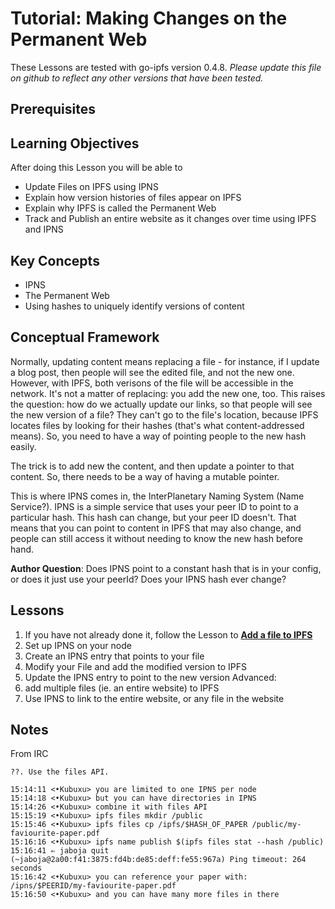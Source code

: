# Tutorial: Making Changes on the Permanent Web

These Lessons are tested with go-ipfs version 0.4.8. _Please update this file on github to reflect any other versions that have been tested._

## Prerequisites

## Learning Objectives
After doing this Lesson you will be able to
* Update Files on IPFS using IPNS
* Explain how version histories of files appear on IPFS
* Explain why IPFS is called the Permanent Web
* Track and Publish an entire website as it changes over time using IPFS and IPNS

## Key Concepts
* IPNS
* The Permanent Web
* Using hashes to uniquely identify versions of content

## Conceptual Framework

Normally, updating content means replacing a file - for instance, if I update a blog post, then people will see the edited file, and not the new one.
However, with IPFS, both verisons of the file will be accessible in the network. It's not a matter of replacing: you add the new one, too. This raises the question: how do we actually update our links, so that people will see the new version of a file? They can't go to the file's location, because IPFS locates files by looking for their hashes (that's what content-addressed means). So, you need to have a way of pointing people to the new hash easily.

The trick is to add new the content, and then update a pointer to that content. So, there needs to be a way of having a mutable pointer.

This is where IPNS comes in, the InterPlanetary Naming System (Name Service?). IPNS is a simple service that uses your peer ID to point to a particular hash. This hash can change, but your peer ID doesn't. That means that you can point to content in IPFS that may also change, and people can still access it without needing to know the new hash before hand.

**Author Question**: Does IPNS point to a constant hash that is in your config, or does it just use your peerId? Does your IPNS hash ever change?

## Lessons

1. If you have not already done it, follow the Lesson to **[Add a file to IPFS](/files-on-ipfs/lessons/1-add-and-retrieve-files.md)**
2. Set up IPNS on your node
3. Create an IPNS entry that points to your file
4. Modify your File and add the modified version to IPFS
5. Update the IPNS entry to point to the new version
Advanced:
7. add multiple files (ie. an entire website) to IPFS
8. Use IPNS to link to the entire website, or any file in the website

## Notes

From IRC
```
??. Use the files API.

15:14:11 <•Kubuxu> you are limited to one IPNS per node
15:14:18 <•Kubuxu> but you can have directories in IPNS
15:14:26 <•Kubuxu> combine it with files API
15:15:19 <•Kubuxu> ipfs files mkdir /public
15:15:46 <•Kubuxu> ipfs files cp /ipfs/$HASH_OF_PAPER /public/my-faviourite-paper.pdf
15:16:16 <•Kubuxu> ipfs name publish $(ipfs files stat --hash /public)
15:16:41 ⇐ jaboja quit (~jaboja@2a00:f41:3875:fd4b:de85:deff:fe55:967a) Ping timeout: 264 seconds
15:16:42 <•Kubuxu> you can reference your paper with: /ipns/$PEERID/my-faviourite-paper.pdf
15:16:50 <•Kubuxu> and you can have many more files in there
```
